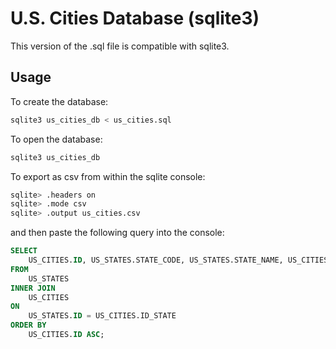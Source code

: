 # U.S. Cities Database (sqlite3)

This version of the .sql file is compatible with sqlite3.

## Usage
To create the database:
```sh
sqlite3 us_cities_db < us_cities.sql
```
To open the database:
```sh
sqlite3 us_cities_db
```
To export as csv from within the sqlite console:
```sh
sqlite> .headers on
sqlite> .mode csv
sqlite> .output us_cities.csv
```
and then paste the following query into the console:
```sql
SELECT
	US_CITIES.ID, US_STATES.STATE_CODE, US_STATES.STATE_NAME, US_CITIES.CITY, US_CITIES.COUNTY, US_CITIES.LATITUDE, US_CITIES.LONGITUDE
FROM
	US_STATES
INNER JOIN
	US_CITIES
ON
	US_STATES.ID = US_CITIES.ID_STATE
ORDER BY
	US_CITIES.ID ASC;
```